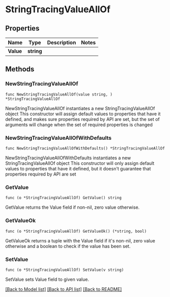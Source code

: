 # StringTracingValueAllOf

## Properties

Name | Type | Description | Notes
------------ | ------------- | ------------- | -------------
**Value** | **string** |  | 

## Methods

### NewStringTracingValueAllOf

`func NewStringTracingValueAllOf(value string, ) *StringTracingValueAllOf`

NewStringTracingValueAllOf instantiates a new StringTracingValueAllOf object
This constructor will assign default values to properties that have it defined,
and makes sure properties required by API are set, but the set of arguments
will change when the set of required properties is changed

### NewStringTracingValueAllOfWithDefaults

`func NewStringTracingValueAllOfWithDefaults() *StringTracingValueAllOf`

NewStringTracingValueAllOfWithDefaults instantiates a new StringTracingValueAllOf object
This constructor will only assign default values to properties that have it defined,
but it doesn't guarantee that properties required by API are set

### GetValue

`func (o *StringTracingValueAllOf) GetValue() string`

GetValue returns the Value field if non-nil, zero value otherwise.

### GetValueOk

`func (o *StringTracingValueAllOf) GetValueOk() (*string, bool)`

GetValueOk returns a tuple with the Value field if it's non-nil, zero value otherwise
and a boolean to check if the value has been set.

### SetValue

`func (o *StringTracingValueAllOf) SetValue(v string)`

SetValue sets Value field to given value.



[[Back to Model list]](../README.md#documentation-for-models) [[Back to API list]](../README.md#documentation-for-api-endpoints) [[Back to README]](../README.md)


